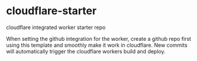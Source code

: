 # cloudflare-starter
cloudflare integrated worker starter repo

When setting the github integration for the worker, create a github repo first using this template and smoothly make it work in cloudflare. New commits will automatically trigger the cloudflare workers build and deploy.
